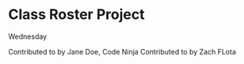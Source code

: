 # Class Roster Project

Wednesday

Contributed to by Jane Doe, Code Ninja
Contributed to by Zach FLota
